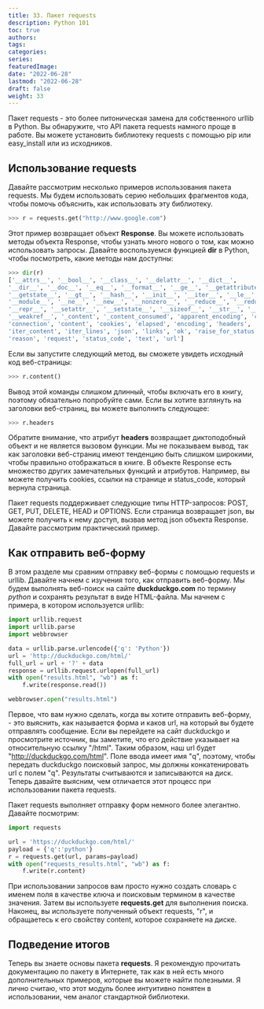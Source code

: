 ```yaml
---
title: 33. Пакет requests
description: Python 101
toc: true
authors:
tags:
categories:
series:
featuredImage:
date: "2022-06-28"
lastmod: "2022-06-28"
draft: false
weight: 33
---
```



Пакет requests - это более питоническая замена для собственного urllib в Python. Вы обнаружите, что API пакета requests намного проще в работе. Вы можете установить библиотеку requests с помощью pip или easy_install или из исходников.

## Использование requests

Давайте рассмотрим несколько примеров использования пакета requests. Мы будем использовать серию небольших фрагментов кода, чтобы помочь объяснить, как использовать эту библиотеку.

```python
>>> r = requests.get("http://www.google.com")

```

Этот пример возвращает объект **Response**. Вы можете использовать методы объекта Response, чтобы узнать много нового о том, как можно использовать запросы. Давайте воспользуемся функцией **dir** в Python, чтобы посмотреть, какие методы нам доступны:

```python
>>> dir(r)
['__attrs__', '__bool__', '__class__', '__delattr__', '__dict__',
'__dir__', '__doc__', '__eq__', '__format__', '__ge__', '__getattribute__',
'__getstate__', '__gt__', '__hash__', '__init__', '__iter__', '__le__', '__lt__',
'__module__', '__ne__', '__new__', '__nonzero__', '__reduce__', '__reduce_ex__',
'__repr__', '__setattr__', '__setstate__', '__sizeof__', '__str__', '__subclasshook__',
'__weakref__', '_content', '_content_consumed', 'apparent_encoding', 'close',
'connection', 'content', 'cookies', 'elapsed', 'encoding', 'headers', 'history',
'iter_content', 'iter_lines', 'json', 'links', 'ok', 'raise_for_status', 'raw',
'reason', 'request', 'status_code', 'text', 'url']
```

Если вы запустите следующий метод, вы сможете увидеть исходный код веб-страницы:

```python
>>> r.content()
```

Вывод этой команды слишком длинный, чтобы включать его в книгу, поэтому обязательно попробуйте сами. Если вы хотите взглянуть на заголовки веб-страниц, вы можете выполнить следующее:

```python
>>> r.headers
```

Обратите внимание, что атрибут **headers** возвращает диктоподобный объект и не является вызовом функции. Мы не показываем вывод, так как заголовки веб-страниц имеют тенденцию быть слишком широкими, чтобы правильно отображаться в книге. В объекте Response есть множество других замечательных функций и атрибутов. Например, вы можете получить cookies, ссылки на странице и status_code, который вернула страница.

Пакет requests поддерживает следующие типы HTTP-запросов: POST, GET, PUT, DELETE, HEAD и OPTIONS. Если страница возвращает json, вы можете получить к нему доступ, вызвав метод json объекта Response. Давайте рассмотрим практический пример.

## Как отправить веб-форму

В этом разделе мы сравним отправку веб-формы с помощью requests и urllib. Давайте начнем с изучения того, как отправить веб-форму. Мы будем выполнять веб-поиск на сайте **duckduckgo.com** по термину *python* и сохранять результат в виде HTML-файла. Мы начнем с примера, в котором используется urllib:

```python
import urllib.request
import urllib.parse
import webbrowser

data = urllib.parse.urlencode({'q': 'Python'})
url = 'http://duckduckgo.com/html/'
full_url = url + '?' + data
response = urllib.request.urlopen(full_url)
with open("results.html", "wb") as f:
    f.write(response.read())

webbrowser.open("results.html")
```

Первое, что вам нужно сделать, когда вы хотите отправить веб-форму, - это выяснить, как называется форма и каков url, на который вы будете отправлять сообщение. Если вы перейдете на сайт duckduckgo и просмотрите источник, вы заметите, что его действие указывает на относительную ссылку "/html". Таким образом, наш url будет "http://duckduckgo.com/html". Поле ввода имеет имя "q", поэтому, чтобы передать duckduckgo поисковый запрос, мы должны конкатенировать url с полем "q". Результаты считываются и записываются на диск. Теперь давайте выясним, чем отличается этот процесс при использовании пакета requests.

Пакет requests выполняет отправку форм немного более элегантно. Давайте посмотрим:

```python
import requests

url = 'https://duckduckgo.com/html/'
payload = {'q':'python'}
r = requests.get(url, params=payload)
with open("requests_results.html", "wb") as f:
    f.write(r.content)
```

При использовании запросов вам просто нужно создать словарь с именем поля в качестве ключа и поисковым термином в качестве значения. Затем вы используете **requests.get** для выполнения поиска. Наконец, вы используете полученный объект requests, "r", и обращаетесь к его свойству content, которое сохраняете на диске.

## Подведение итогов

Теперь вы знаете основы пакета **requests**. Я рекомендую прочитать документацию по пакету в Интернете, так как в ней есть много дополнительных примеров, которые вы можете найти полезными. Я лично считаю, что этот модуль более интуитивно понятен в использовании, чем аналог стандартной библиотеки.
